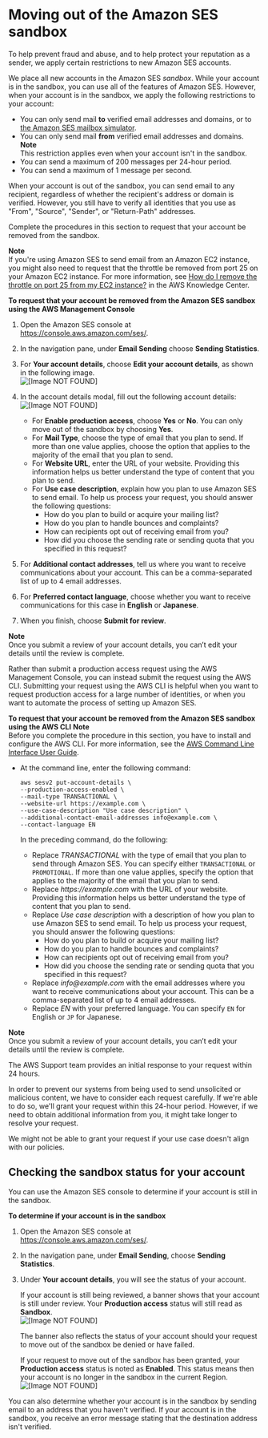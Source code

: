 # Moving out of the Amazon SES sandbox<a name="request-production-access"></a>

To help prevent fraud and abuse, and to help protect your reputation as a sender, we apply certain restrictions to new Amazon SES accounts\. 

We place all new accounts in the Amazon SES *sandbox*\. While your account is in the sandbox, you can use all of the features of Amazon SES\. However, when your account is in the sandbox, we apply the following restrictions to your account:
+ You can only send mail **to** verified email addresses and domains, or to [the Amazon SES mailbox simulator](send-email-simulator.md)\.
+ You can only send mail **from** verified email addresses and domains\.
**Note**  
This restriction applies even when your account isn't in the sandbox\.
+ You can send a maximum of 200 messages per 24\-hour period\.
+ You can send a maximum of 1 message per second\.

When your account is out of the sandbox, you can send email to any recipient, regardless of whether the recipient's address or domain is verified\. However, you still have to verify all identities that you use as "From", "Source", "Sender", or "Return\-Path" addresses\.

Complete the procedures in this section to request that your account be removed from the sandbox\.

**Note**  
If you're using Amazon SES to send email from an Amazon EC2 instance, you might also need to request that the throttle be removed from port 25 on your Amazon EC2 instance\. For more information, see [How do I remove the throttle on port 25 from my EC2 instance?](https://aws.amazon.com/premiumsupport/knowledge-center/ec2-port-25-throttle/) in the AWS Knowledge Center\.

**To request that your account be removed from the Amazon SES sandbox using the AWS Management Console**

1. Open the Amazon SES console at [https://console\.aws\.amazon\.com/ses/](https://console.aws.amazon.com/ses/)\.

1. In the navigation pane, under **Email Sending** choose **Sending Statistics**\.

1. For **Your account details**, choose **Edit your account details**, as shown in the following image\.  
![\[Image NOT FOUND\]](http://docs.aws.amazon.com/ses/latest/DeveloperGuide/images/production_access_account_details_sandbox.png)

1. In the account details modal, fill out the following account details:  
![\[Image NOT FOUND\]](http://docs.aws.amazon.com/ses/latest/DeveloperGuide/images/production_access_account_details_edit.png)
   + For **Enable production access**, choose **Yes** or **No**\. You can only move out of the sandbox by choosing **Yes**\.
   + For **Mail Type**, choose the type of email that you plan to send\. If more than one value applies, choose the option that applies to the majority of the email that you plan to send\.
   + For **Website URL**, enter the URL of your website\. Providing this information helps us better understand the type of content that you plan to send\.
   + For **Use case description**, explain how you plan to use Amazon SES to send email\. To help us process your request, you should answer the following questions:
     + How do you plan to build or acquire your mailing list?
     + How do you plan to handle bounces and complaints?
     + How can recipients opt out of receiving email from you?
     + How did you choose the sending rate or sending quota that you specified in this request?

1. For **Additional contact addresses**, tell us where you want to receive communications about your account\. This can be a comma\-separated list of up to 4 email addresses\.

1. For **Preferred contact language**, choose whether you want to receive communications for this case in **English** or **Japanese**\.

1. When you finish, choose **Submit for review**\.

**Note**  
Once you submit a review of your account details, you can’t edit your details until the review is complete\.

Rather than submit a production access request using the AWS Management Console, you can instead submit the request using the AWS CLI\. Submitting your request using the AWS CLI is helpful when you want to request production access for a large number of identities, or when you want to automate the process of setting up Amazon SES\.

**To request that your account be removed from the Amazon SES sandbox using the AWS CLI**
**Note**  
Before you complete the procedure in this section, you have to install and configure the AWS CLI\. For more information, see the [AWS Command Line Interface User Guide](https://docs.aws.amazon.com/cli/latest/userguide/)\.
+ At the command line, enter the following command:

  ```
  aws sesv2 put-account-details \
  --production-access-enabled \
  --mail-type TRANSACTIONAL \
  --website-url https://example.com \
  --use-case-description "Use case description" \
  --additional-contact-email-addresses info@example.com \
  --contact-language EN
  ```

  In the preceding command, do the following:
  + Replace *TRANSACTIONAL* with the type of email that you plan to send through Amazon SES\. You can specify either `TRANSACTIONAL` or `PROMOTIONAL`\. If more than one value applies, specify the option that applies to the majority of the email that you plan to send\.
  + Replace *https://example\.com* with the URL of your website\. Providing this information helps us better understand the type of content that you plan to send\.
  + Replace *Use case description* with a description of how you plan to use Amazon SES to send email\. To help us process your request, you should answer the following questions:
    + How do you plan to build or acquire your mailing list?
    + How do you plan to handle bounces and complaints?
    + How can recipients opt out of receiving email from you?
    + How did you choose the sending rate or sending quota that you specified in this request?
  + Replace *info@example\.com* with the email addresses where you want to receive communications about your account\. This can be a comma\-separated list of up to 4 email addresses\.
  + Replace *EN* with your preferred language\. You can specify `EN` for English or `JP` for Japanese\.

**Note**  
Once you submit a review of your account details, you can’t edit your details until the review is complete\.

The AWS Support team provides an initial response to your request within 24 hours\.

In order to prevent our systems from being used to send unsolicited or malicious content, we have to consider each request carefully\. If we're able to do so, we'll grant your request within this 24\-hour period\. However, if we need to obtain additional information from you, it might take longer to resolve your request\.

We might not be able to grant your request if your use case doesn't align with our policies\.

## Checking the sandbox status for your account<a name="request-production-access-check-status"></a>

You can use the Amazon SES console to determine if your account is still in the sandbox\.

**To determine if your account is in the sandbox**

1. Open the Amazon SES console at [https://console\.aws\.amazon\.com/ses/](https://console.aws.amazon.com/ses/)\.

1. In the navigation pane, under **Email Sending**, choose **Sending Statistics**\. 

1. Under **Your account details**, you will see the status of your account\.

   If your account is still being reviewed, a banner shows that your account is still under review\. Your **Production access** status will still read as **Sandbox**\.  
![\[Image NOT FOUND\]](http://docs.aws.amazon.com/ses/latest/DeveloperGuide/images/production_access_account_details_under_review.png)

   The banner also reflects the status of your account should your request to move out of the sandbox be denied or have failed\.

   If your request to move out of the sandbox has been granted, your **Production access** status is noted as **Enabled**\. This status means then your account is no longer in the sandbox in the current Region\.  
![\[Image NOT FOUND\]](http://docs.aws.amazon.com/ses/latest/DeveloperGuide/images/production_access_account_details_enabled.png)

You can also determine whether your account is in the sandbox by sending email to an address that you haven't verified\. If your account is in the sandbox, you receive an error message stating that the destination address isn't verified\.
